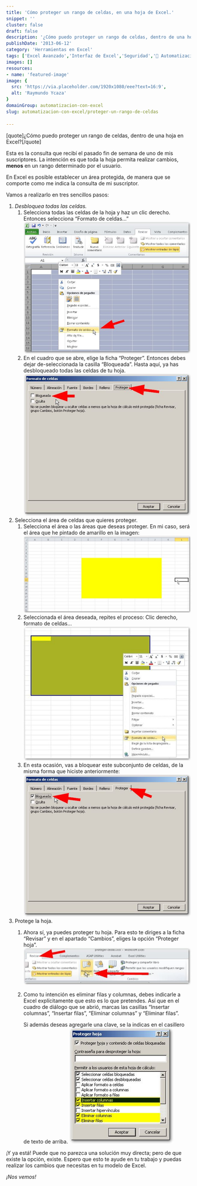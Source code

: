 ```yaml
---
title: 'Cómo proteger un rango de celdas, en una hoja de Excel.'
snippet: ''
cluster: false
draft: false 
description: '¿Cómo puedo proteger un rango de celdas, dentro de una hoja en Excel? En este artículo, te explico cómo hacerlo en tres pasos.'
publishDate: '2013-06-12'
category: 'Herramientas en Excel'
tags: ['Excel Avanzado','Interfaz de Excel','Seguridad','🤖 Automatización con Excel']
images: []
resources: 
- name: 'featured-image'
image: {
  src: 'https://via.placeholder.com/1920x1080/eee?text=16:9',
  alt: 'Raymundo Ycaza'
}
domainGroup: automatizacion-con-excel
slug: automatizacion-con-excel/proteger-un-rango-de-celdas

---
```


\[quote\]¿Cómo puedo proteger un rango de celdas, dentro de una hoja en Excel?\[/quote\]

Esta es la consulta que recibí el pasado fin de semana de uno de mis suscriptores. La intención es que toda la hoja permita realizar cambios, **menos** en un rango determinado por el usuario.

En Excel es posible establecer un área protegida, de manera que se comporte como me indica la consulta de mi suscriptor.

Vamos a realizarlo en tres sencillos pasos:

1. _Desbloquea todas las celdas._
    1. Selecciona todas las celdas de la hoja y haz un clic derecho. Entonces selecciona “Formato de celdas…” [![Proteger un rango de celdas](images/proteger-un-rango-de-celdas-001.jpg)](http://raymundoycaza.com/wp-content/uploads/proteger-un-rango-de-celdas-001.jpg)
    2. En el cuadro que se abre, elige la ficha “Proteger”. Entonces debes dejar de-seleccionada la casilla “Bloqueada”. Hasta aquí, ya has desbloqueado todas las celdas de tu hoja. [![Proteger un rango de celdas](images/proteger-un-rango-de-celdas-002.jpg)](http://raymundoycaza.com/wp-content/uploads/proteger-un-rango-de-celdas-002.jpg)
2. Selecciona el área de celdas que quieres proteger.
    1. Selecciona el área o las áreas que deseas proteger. En mi caso, será el área que he pintado de amarillo en la imagen: [![Proteger un rango de celdas](images/proteger-un-rango-de-celdas-003-600x275.jpg)](http://raymundoycaza.com/wp-content/uploads/proteger-un-rango-de-celdas-003.jpg)
    2. Seleccionada el área deseada, repites el proceso: Clic derecho, formato de celdas… [![Proteger un rango de celdas](images/proteger-un-rango-de-celdas-004-600x480.jpg)](http://raymundoycaza.com/wp-content/uploads/proteger-un-rango-de-celdas-004.jpg)
    3. En esta ocasión, vas a bloquear este subconjunto de celdas, de la misma forma que hiciste anteriormente: [![Proteger un rango de celdas](images/proteger-un-rango-de-celdas-005.jpg)](http://raymundoycaza.com/wp-content/uploads/proteger-un-rango-de-celdas-005.jpg)
3. Protege la hoja.
    1. Ahora sí, ya puedes proteger tu hoja. Para esto te diriges a la ficha “Revisar” y en el apartado “Cambios”, eliges la opción “Proteger hoja”. [![Proteger un rango de celdas](images/proteger-un-rango-de-celdas-006-600x132.jpg)](http://raymundoycaza.com/wp-content/uploads/proteger-un-rango-de-celdas-006.jpg)
    2. Como tu intención es eliminar filas y columnas, debes indicarle a Excel explícitamente que esto es lo que pretendes. Así que en el cuadro de diálogo que se abrió, marcas las casillas “Insertar columnas”, “Insertar filas”, “Eliminar columnas” y “Eliminar filas”.
        
        Si además deseas agregarle una clave, se la indicas en el casillero de texto de arriba. [![Proteger un rango de celdas](images/proteger-un-rango-de-celdas007.jpg)](http://raymundoycaza.com/wp-content/uploads/proteger-un-rango-de-celdas007.jpg)
        

¡Y ya está! Puede que no parezca una solución muy directa; pero de que existe la opción, existe. Espero que esto te ayude en tu trabajo y puedas realizar los cambios que necesitas en tu modelo de Excel.

_¡Nos vemos!_
